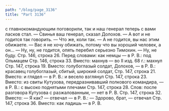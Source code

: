 ```yaml
---
path: "/blog/page_3136"
title: "Part 3136"
---
```


с главнокомандующим поговорили, так и наш генерал теперь с вами ласков стал.
— Свинья ваш генерал, сказал Долохов.
— А вот и не годится так говорить.
— Что же, коли так.
— А не годится, вы нас этим обижаете.
— Вас я не хочу обижать, потому что вы хороший человек, а он...
— Ну, ну, не годится, опять перебил серьезно Тимохин.
— Ну, не буду.
Стр. 146, строка 26.
Перед словами: как немцы — в Р. В.: под Ольмацем
Стр. 146, строка 33.
Вместо: махнув — во II изд. 68 г.: махнул
Стр. 147, строка 19.
Вместо: голубоглазый солдат, Долохов, — в Р. В.: красавец голубоглазый, сбитый, широкий солдат,
Стр. 147, строка 21.
Вместо: и глядел — в Р. В.: и весело взглянул
Стр. 147, строка 23.
Вместо: из свиты Кутузова, передразнивавший полкового командира, — в Р. В.: с высоко поднятыми плечами
Стр. 147, строка 28.
Слов: после разговора Кутузова с разжалованным, — нет в Р. В.
Стр. 147, строка 32.
Вместо: — Я как? — отвечал — в Р. В.: — Здорово, брат, — отвечал
Стр. 147, строка 36.
Вместо: как ладишь — в Р. В.
